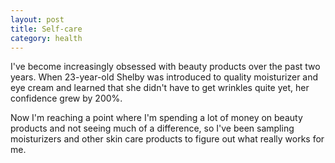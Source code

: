 ```yaml
---
layout: post
title: Self-care
category: health
---
```


I've become increasingly obsessed with beauty products over the past two years. When 23-year-old Shelby was introduced to quality moisturizer and eye cream and learned that she didn't have to get wrinkles quite yet, her confidence grew by 200%.

Now I'm reaching a point where I'm spending a lot of money on beauty products and not seeing much of a difference, so I've been sampling moisturizers and other skin care products to figure out what really works for me.

